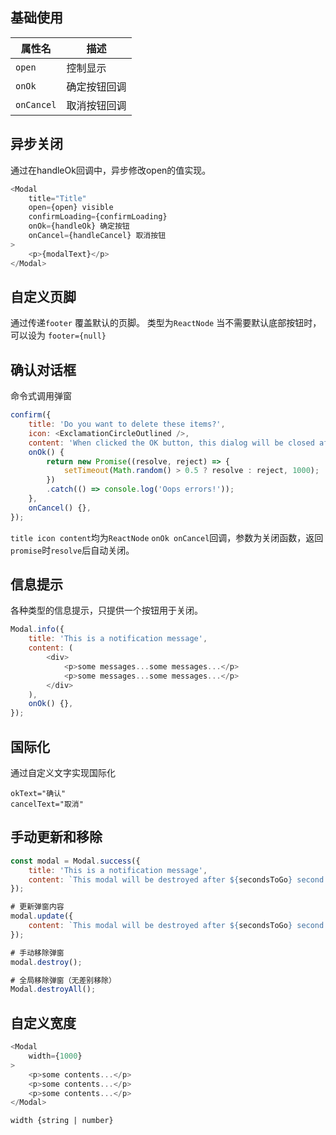 ## 基础使用
| 属性名   | 描述             |
| -------- | ---------------- |
| `open`   | 控制显示         |
| `onOk`   | 确定按钮回调     |
| `onCancel` | 取消按钮回调   |

## 异步关闭
通过在handleOk回调中，异步修改open的值实现。
```js
<Modal
	title="Title"
	open={open} visible
	confirmLoading={confirmLoading}
	onOk={handleOk} 确定按钮
	onCancel={handleCancel} 取消按钮
>
	<p>{modalText}</p>
</Modal>
```

## 自定义页脚
通过传递`footer` 覆盖默认的页脚。
类型为`ReactNode`
当不需要默认底部按钮时，可以设为 `footer={null}`

## 确认对话框
命令式调用弹窗
```js
confirm({
	title: 'Do you want to delete these items?',
	icon: <ExclamationCircleOutlined />,
	content: 'When clicked the OK button, this dialog will be closed after 1 second',
	onOk() {
		return new Promise((resolve, reject) => {
			setTimeout(Math.random() > 0.5 ? resolve : reject, 1000);
		})
		.catch(() => console.log('Oops errors!'));
	},
	onCancel() {},
});
```
`title icon content`均为`ReactNode`
`onOk onCancel`回调，参数为关闭函数，返回`promise`时`resolve`后自动关闭。

## 信息提示
各种类型的信息提示，只提供一个按钮用于关闭。
```js
Modal.info({
	title: 'This is a notification message',
	content: (
		<div>
			<p>some messages...some messages...</p>
			<p>some messages...some messages...</p>
		</div>
	),
	onOk() {},
});
```

## 国际化
通过自定义文字实现国际化
```
okText="确认"
cancelText="取消"
```

## 手动更新和移除
```js
const modal = Modal.success({
	title: 'This is a notification message',
	content: `This modal will be destroyed after ${secondsToGo} second.`,
});

# 更新弹窗内容
modal.update({
	content: `This modal will be destroyed after ${secondsToGo} second.`,
});

# 手动移除弹窗
modal.destroy();

# 全局移除弹窗（无差别移除）
Modal.destroyAll();
```

## 自定义宽度
```js
<Modal
	width={1000}
>
	<p>some contents...</p>
	<p>some contents...</p>
	<p>some contents...</p>
</Modal>
```
`width {string | number}`

<!--stackedit_data:
eyJoaXN0b3J5IjpbLTMxOTI2NDIyNywxOTk1NjU0MzUxLC0xNz
c1NDc2ODM5XX0=
-->